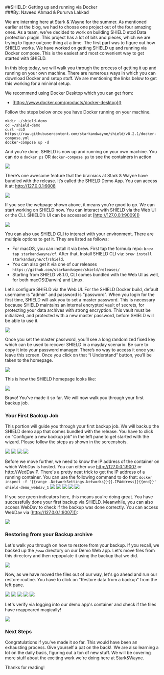 ##SHIELD: Getting up and running via Docker<br/>
###By: Naveed Ahmad & Pururva Lakkad<br/>

We are interning here at Stark & Wayne for the summer. As mentioned earlier at the blog, we had to choose one project out of the four amazing ones. As a team, we’ve decided to work on building SHIELD etcd Data protection plugin. This project has a lot of bits and pieces, which we are trying to figure out;one thing at a time. The first part was to figure out how SHIELD works. We have worked on getting SHIELD up and running via Docker compose. This is the easiest and most convenient way to get started with SHIELD. 

In this blog today, we will walk you through the process of getting it up and running on your own machine. There are numerous ways in which you can download Docker and setup stuff. We are mentioning the links below to get this working for a minimal setup. 

We recommend using Docker Desktop which you can get from:

* [https://www.docker.com/products/docker-desktop]() 

Follow the steps below once you have Docker running on your machine.

```
mkdir ~/shield-demo
cd ~/shield-demo
curl -sLO https://raw.githubusercontent.com/starkandwayne/shield/v8.2.1/docker-compose.yml
docker-compose up -d
```
And you’re done. SHIELD is now up and running on your own machine. You can do a `docker ps` OR `docker-compose ps` to see the containers in action

![](docker-ps.png)

There’s one awesome feature that the brainiacs at Stark & Wayne have bundled with the release. It’s called the SHIELD Demo App. You can access it at: [http://127.0.0.1:9008 
]()

![](demo-app-screenshot.png)

If you see the webpage shown above, it means you’re good to go. We can start working on SHIELD now. You can interact with SHIELD via the Web UI or the CLI. SHIELD’s UI can be accessed at [http://127.0.0.1:9009]()

![](shield-ui.png)

You can also use SHIELD CLI to interact with your environment. There are multiple options to get it. They are listed as follows:

* For macOS, you can install it via brew. First tap the formula repo: `brew tap starkandwayne/cf`. After that, Install SHIELD CLI via: `brew install starkandwayne/cf/shield`.
* You can also get it via one of our releases `https://github.com/starkandwayne/shield/releases/`
* Starting from SHIELD v8.1.0, CLI comes bundled with the Web UI as well, for both macOS(Darwin) and Linux.

Let’s configure SHIELD via the Web UI. For the SHIELD Docker build, default username is "admin" and password is "password". When you login for the first time, SHIELD will ask you to set a master password. This is necessary because SHIELD maintains an internal encrypted vault of secrets, for protecting your data archives with strong encryption. This vault must be initialized, and protected with a new master password, before SHIELD will be able to use it.

![](shield-set-master-pass.png)

Once you set the master password, you’ll see a long randomized fixed key which can be used to recover SHIELD in a mayday scenario. Be sure to copy it into your password manager. There’s no way to access it once you leave this screen. Once you click on that “I Understand” button, you’ll be taken to the homepage. 

![](fixed-key-gen.png)

This is how the SHIELD homepage looks like:

![](shield-homepage.png)

Bravo! You've made it so far. We will now walk you through your first backup job.

### Your First Backup Job

This portion will guide you through your first backup job. We will backup the SHIELD demo app that comes bundled with the release. You have to click on “Configure a new backup job” in the left pane to get started with the wizard. Please follow the steps as shown in the screenshots.

![](backup-1.png)
![](backup-2.png)
![](backup-3.png)
![](backup-4.png)

Before we move further, we need to know the IP address of the container on which WebDav is hosted. You can either use http://127.0.0.1:9007 or http://WedDavIP. There's a pretty neat trick to get the IP address of a running container. You can use the following command to do that:
`docker inspect -f '{{range .NetworkSettings.Networks}}{{.IPAddress}}{{end}}' shield-demo_webdav_1`
![](backup-5.png)
![](backup-6.png)
![](backup-7.png)
![](backup-8.png)
![](backup-9.png)

If you see green indicators here, this means you're doing great. You have successfully done your first backup via SHIELD. Meanwhile, you can also access WebDav to check if the backup was done correctly. You can access WebDav via [http://127.0.0.1:9007]():

![](backup-10.png)


### Restoring from your Backup archive

Let's walk you through on how to restore from your backup. If you recall, we backed up the `/www` directory on our Demo Web app. Let's move files from this directory and then repopulate it using the backup that we did. 


![](restore-1.png)

Now, as we have moved the files out of our way, let's go ahead and run our restore routine. You have to click on "Restore data from a backup" from the left pane.

![](restore-2.png)
![](restore-3.png)
![](restore-4.png)
![](restore-5.png)
![](restore-6.png)

Let's verify via logging into our demo app's container and check if the files have reappeared magically!

![](post-restore.png)

### Next Steps

Congratulations if you've made it so far. This would have been an exhausting process. Give yourself a pat on the back!. We are also learning a lot on the daily basis, figuring out a ton of new stuff. We will be covering more stuff about the exciting work we're doing here at Stark&Wayne. 

Thanks for reading!














